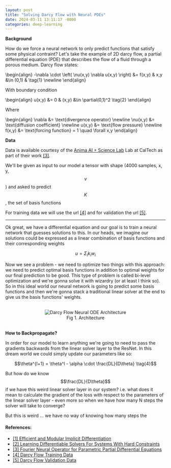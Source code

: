 ```yaml
---
layout: post
title: "Solving Darcy Flow with Neural PDEs"
date: 2024-03-11 13:11:17 -0000
categories: deep-learning
---
```


<script type="text/javascript" async
  src="https://cdnjs.cloudflare.com/ajax/libs/mathjax/2.7.5/latest.js?config=TeX-MML-AM_CHTML">
</script>

**Background**

How do we force a neural network to only predict functions that satisfy some physical contraint? Let's take the example of 2D darcy flow, a partial differential equation (PDE) that describes the flow of a fluid through a porous medium. Darcy flow states:

<!-- $$ -\nabla \cdot \left( \nu(x,y) \nabla u(x,y) \right) = f(x,y) \quad \quad \quad \quad x,y \in (0,1) \quad (1)$$ -->

<!-- With boundary condition: -->

<!-- $$ u(x,y) = 0 \quad \quad \quad \quad (x,y) \in \partial(0,1)^2 $$ -->

\begin{align}
    -\nabla \cdot \left( \nu(x,y) \nabla u(x,y) \right) &= f(x,y) & x,y &\in (0,1) & \tag{1} \newline
\end{align}

With boundary condition 

\begin{align}
    u(x,y) &= 0 & (x,y) &\in \partial(0,1)^2 \tag{2}
\end{align}

Where 

\begin{align}
    \nabla &= \text{divergence operator} \newline
    \nu(x,y) &= \text{diffusion coefficient} \newline
    u(x,y) &= \text{flow pressure} \newline
    f(x,y) &= \text{forcing function} = 1 \quad \forall x,y
\end{align}

**Data**

Data is available courtesy of the [Anima AI + Science Lab](http://tensorlab.cms.caltech.edu/users/anima/) Lab at CalTech as part of their work [[3]](https://arxiv.org/pdf/2010.08895). 

We'll be given as input to our model a tensor with shape (4000 samples, x, y, $$\nu$$) and asked to predict $$K$$, the set of basis functions 

For training data we will use the url [[4]](https://drive.google.com/file/d/16kmLCmuPe_q_wpphEXtgJswFtxHE6Plf/view?usp=sharing)  and for validation the url [[5]](https://drive.google.com/file/d/1sQBpormuajXlf2h3YiMnL9qVzzFoSwBB/view?usp=sharing).


----------------------

Ok great, we have a differential equation and our goal is to train a neural network that guesses solutions to this. In our heads, we imagine our solutions could be expressed as a linear combination of basis functions and their corresponding weights 

$$u = \Sigma_i k_i w_i \tag{3}$$


Now we see a problem - we need to optimize two things with this approach: we need to predict optimal basis functions in addition to optimal weights for our final prediction to be good. This type of problem is called bi-level optimization and we're gonna solve it with wizardry (or at least I think so). So in this ideal world our neural network is going to predict some basis functions and then we're gonna stack a traditional linear solver at the end to give us the basis functions' weights. 


<figure>
    <br>
    <div style="text-align: center;">
        <img src="{{site.url}}/assets/darcy-flow/architecture.jpeg" alt="Darcy Flow Neural ODE Architecture"/>
        <figcaption>Fig 1. Architecture</figcaption>
    </div>
    <br>
</figure>

**How to Backpropagate?**

In order for our model to learn anything we're going to need to pass the gradients backwards from the linear solver layer to the ResNet. In this dream world we could simply update our parameters like so:

$$\theta^{l+1} = \theta^l - \alpha \cdot \frac{DL}{D\theta} \tag{4}$$

But how do we know $$\frac{DL}{D\theta}$$ if we have this weird linear solver layer in our system? i.e. what does it mean to calculate the gradient of the loss with respect to the parameters of the linear solver layer - even more so when we have how many N steps the solver will take to converge?

But this is weird ... we have no way of knowing how many steps the 

<!-- **Optimality Condition** -->


<!-- \mathcal{F}(u)  -->



<!-- We're going to implmenet a differentiable optimization layer (I know, crazy) that will allow us to  -->

#### References:

- [[1] Efficient and Modular Implicit Differentiation](https://arxiv.org/pdf/2105.15183)
- [[2] Learning Differentiable Solvers For Systems With Hard Constraints](https://arxiv.org/pdf/2207.08675)
- [[3] Fourier Neural Operator for Parametric Partial Differential Equations](https://arxiv.org/pdf/2010.08895)
- [[4] Darcy Flow Training Data](https://drive.google.com/file/d/16kmLCmuPe_q_wpphEXtgJswFtxHE6Plf/view?usp=sharing) 
- [[5] Darcy Flow Validation Data](https://drive.google.com/file/d/1sQBpormuajXlf2h3YiMnL9qVzzFoSwBB/view?usp=sharing) 